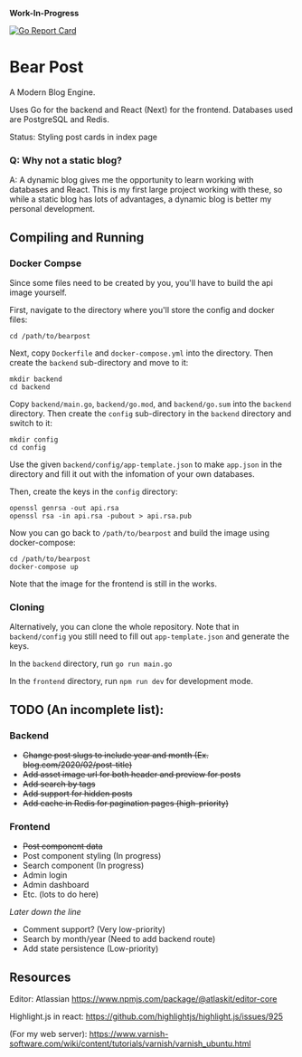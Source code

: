 **Work-In-Progress**

[![Go Report Card](https://goreportcard.com/badge/github.com/alanqchen/bear-post)](https://goreportcard.com/report/github.com/alanqchen/bear-post)

# Bear Post
A Modern Blog Engine.

Uses Go for the backend and React (Next) for the frontend.
Databases used are PostgreSQL and Redis.

Status:
Styling post cards in index page


### Q: Why not a static blog?
A: A dynamic blog gives me the opportunity to learn working with databases and React. This is my first large project working with these, so while a static blog has lots of advantages, a dynamic blog is better my personal development.

## Compiling and Running

### Docker Compse

Since some files need to be created by you, you'll have to build the api image yourself.

First, navigate to the directory where you'll store the config and docker files:

```
cd /path/to/bearpost
```
Next, copy `Dockerfile` and `docker-compose.yml` into the directory. Then create the `backend` sub-directory and move to it:
```
mkdir backend
cd backend
```
Copy `backend/main.go`, `backend/go.mod`, and `backend/go.sum` into the `backend` directory. Then create the `config` sub-directory in
the `backend` directory and switch to it:
```
mkdir config
cd config
```

Use the given `backend/config/app-template.json` to make `app.json` in the directory and fill it out with the infomation of your own databases. 


Then, create the keys in the `config` directory:
```
openssl genrsa -out api.rsa
openssl rsa -in api.rsa -pubout > api.rsa.pub
```

Now you can go back to `/path/to/bearpost` and build the image using docker-compose:
```
cd /path/to/bearpost
docker-compose up
```

Note that the image for the frontend is still in the works.

### Cloning

Alternatively, you can clone the whole repository. Note that in `backend/config` you still need to fill out `app-template.json` and generate the keys.

In the `backend` directory, run
```go run main.go```

In the `frontend` directory, run
```npm run dev```
for development mode.

## TODO (An incomplete list):
### Backend
- ~~Change post slugs to include year and month (Ex. blog.com/2020/02/post-title)~~
- ~~Add asset image url for both header and preview for posts~~
- ~~Add search by tags~~
- ~~Add support for hidden posts~~
- ~~Add cache in Redis for pagination pages (high-priority)~~

### Frontend
- ~~Post component data~~
- Post component styling (In progress)
- Search component (In progress)
- Admin login
- Admin dashboard
- Etc. (lots to do here)

*Later down the line*
- Comment support? (Very low-priority)
- Search by month/year (Need to add backend route)
- Add state persistence (Low-priority)

## Resources
Editor: Atlassian https://www.npmjs.com/package/@atlaskit/editor-core

Highlight.js in react: https://github.com/highlightjs/highlight.js/issues/925

(For my web server): https://www.varnish-software.com/wiki/content/tutorials/varnish/varnish_ubuntu.html
